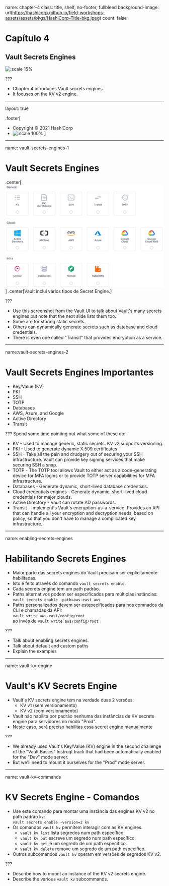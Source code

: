 name: chapter-4
class: title, shelf, no-footer, fullbleed
background-image: url(https://hashicorp.github.io/field-workshops-assets/assets/bkgs/HashiCorp-Title-bkg.jpeg)
count: false

# Capítulo 4      
## Vault Secrets Engines

![:scale 15%](https://hashicorp.github.io/field-workshops-assets/assets/logos/logo_vault.png)

???

* Chapter 4 introduces Vault secrets engines
* It focuses on the KV v2 engine.

---
layout: true

.footer[
- Copyright © 2021 HashiCorp
- ![:scale 100%](https://hashicorp.github.io/field-workshops-assets/assets/logos/HashiCorp_Icon_Black.svg)
]

---
name: vault-secrets-engines-1
# Vault Secrets Engines

.center[![:scale 65%](images/vault-secrets-engines.png)]
.center[Vault inclui vários tipos de Secret Engine.]

???
* Use this screenshot from the Vault UI to talk about Vault's many secrets engines but note that the next slide lists them too.
* Some are for storing static secrets.
* Others can dynamically generate secrets such as database and cloud credentials.
* There is even one called "Transit" that provides encryption as a service.

---
name:vault-secrets-engines-2
# Vault Secrets Engines Importantes
* Key/Value (KV)
* PKI
* SSH
* TOTP
* Databases
* AWS, Azure, and Google
* Active Directory
* Transit

???
Spend some time pointing out what some of these do:
* KV - Used to manage generic, static secrets. KV v2 supports versioning.
* PKI - Used to generate dynamic X.509 certificates
* SSH - Take all the pain and drudgery out of securing your SSH infrastructure. Vault can provide key signing services that make securing SSH a snap.
* TOTP - The TOTP tool allows Vault to either act as a code-generating device for MFA logins or to provide TOTP server capabilities for MFA infrastructure.
* Databases - Generate dynamic, short-lived database credentials.
* Cloud credentials engines - Generate dynamic, short-lived cloud credentials for major clouds.
* Active Directory - Vault can rotate AD passwords.
* Transit - Implement's Vault's encryption-as-a-service. Provides an API that can handle all your encryption and decryption needs, based on policy, so that you don't have to manage a complicated key infrastructure.

---
name: enabling-secrets-engines
# Habilitando Secrets Engines

* Maior parte das secrets engines do Vault  precisam ser explicitamente habilitadas.
* Isto é feito através do comando `vault secrets enable`.
* Cada secrets engine tem um path padrão.
* Paths alternativos podem ser especificados para múltiplas instâncias:<br> `vault secrets enable -path=aws-east aws`
* Paths personalizados devem ser estepecificados para nos comnados da CLI e chamadas da API:<br>
`vault write aws-east/config/root`<br>
ao invés de `vault write aws/config/root`

???

* Talk about enabling secrets engines.
* Talk about default and custom paths
* Explain the examples

---
name: vault-kv-engine
# Vault's KV Secrets Engine
* Vault's KV secrets engine tem na verdade duas 2 versões:
  * KV v1 (sem versionamento)
  * KV v2 (com versionamento)
* Vault não habilita por padrão nenhuma das instâncias de KV secrets engine para servidores no modo "Prod".
* Neste caso, será preciso habilitas essa secret engine manualmente

???
* We already used Vault's Key/Value (KV) engine in the second challenge of the "Vault Basics" Instruqt track that had been automatically enabled for the "Dev" mode server.
* But we'll need to mount it ourselves for the "Prod" mode server.

---
name: vault-kv-commands
# KV Secrets Engine - Comandos
* Use este comando para montar uma instância das engines KV v2 no path padrão `kv`:<br>
`vault secrets enable -version=2 kv`
* Os comandos `vault kv` permitem interagir com as KV engines.
  * `vault kv list` lista segredos num path específico.
  * `vault kv put` escreve um segredo num path específico.
  * `vault kv get` lê um segredo de um path específico.
  * `vault kv delete` remove um segredo de um path específico.
* Outros subcomandos `vault kv` operam em versões de segredos KV v2.

???

* Describe how to mount an instance of the KV v2 secrets engine.
* Describe the various `vault kv` subcommands.
